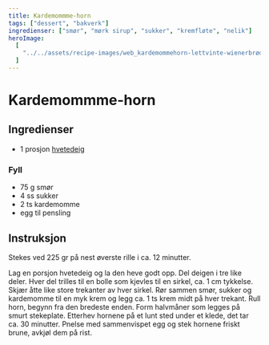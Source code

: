 ```yaml
---
title: Kardemommme-horn
tags: ["dessert", "bakverk"]
ingredienser: ["smør", "mørk sirup", "sukker", "kremfløte", "nelik"]
heroImage:
  [
    "../../assets/recipe-images/web_kardemommehorn-lettvinte-wienerbrød-mandelknytter.jpg",
  ]
---
```


# Kardemommme-horn

## Ingredienser

- 1 prosjon [hvetedeig](./hvetedeig)

### Fyll

- 75 g smør
- 4 ss sukker
- 2 ts kardemomme
- egg til pensling

## Instruksjon

Stekes ved 225 gr på nest øverste rille i ca. 12 minutter.

Lag en porsjon hvetedeig og la den heve godt opp. Del deigen i tre like deler. Hver del trilles til en bolle som kjevles til en sirkel, ca. 1 cm tykkelse. Skjær åtte like store trekanter av hver sirkel. Rør sammen smør, sukker og kardemomme til en myk krem og legg ca. 1 ts krem midt på hver trekant. Rull horn, begynn fra den bredeste enden. Form halvmåner som legges på smurt stekeplate. Etterhev hornene på et lunt sted under et klede, det tar ca. 30 minutter. Pnelse med sammenvispet egg og stek hornene friskt brune, avkjøl dem på rist.
